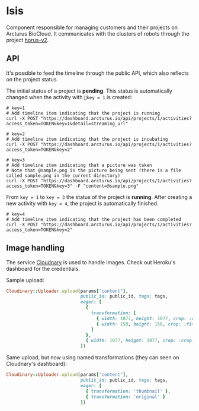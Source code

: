 # Isis

Component responsible for managing customers and their projects on Arcturus BioCloud. It communicates with the clusters of robots through the project [horus-v2](https://github.com/arcturusbiocloud/horus-v2).

## API

It's possible to feed the timeline through the public API, which also reflects on the project status.

The initial status of a project is **pending**. This status is automatically changed when the activity with `key = 1` is created:

```shell
# key=1
# Add timeline item indicating that the project is running
curl -X POST "https://dashboard.arcturus.io/api/projects/1/activities?access_token=TOKEN&key=1&detail=streaming_url"
```

```shell
# key=2
# Add timeline item indicating that the project is incubating
curl -X POST "https://dashboard.arcturus.io/api/projects/1/activities?access_token=TOKEN&key=2"
```

```shell
# key=3
# Add timeline item indicating that a picture was taken
# Note that @sample.png is the picture being sent (there is a file called sample.png in the current directory)
curl -X POST "https://dashboard.arcturus.io/api/projects/1/activities?access_token=TOKEN&key=3" -F "content=@sample.png"
```

From `key = 1` to `key = 3` the status of the project is **running**. After creating a new activity with `key = 4`, the project is automatically finished.

```shell
# key=4
# Add timeline item indicating that the project has been completed
curl -X POST "https://dashboard.arcturus.io/api/projects/1/activities?access_token=TOKEN&key=2"
```

## Image handling

The service [Cloudnary](cloudinary.com) is used to handle images. Check out Heroku's dashboard for the credentials.

Sample upload:

```ruby
Cloudinary::Uploader.upload(params["content"],
                            public_id: public_id, tags: tags,
                            eager: [
                              {
                                transformation: [
                                  { width: 1077, height: 1077, crop: :crop, gravity: :center },
                                  { width: 150, height: 150, crop: :fit, gravity: :center }
                                ]
                              },
                              { width: 1077, height: 1077, crop: :crop, gravity: :center }
                            ])
```

Same upload, but now using named transformations (they can seen on Cloudnary's dashboard):

```ruby
Cloudinary::Uploader.upload(params["content"],
                            public_id: public_id, tags: tags,
                            eager: [
                              { transformation: 'thumbnail' },
                              { transformation: 'original' }
                            ])
```
